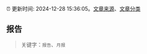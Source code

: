 :alarm_clock: 更新时间: 2024-12-28 15:36:05。[文章来源](/README.md)、[文章分类](/TAGS.md)

## 报告


> 关键字：`报告`、`月报`



